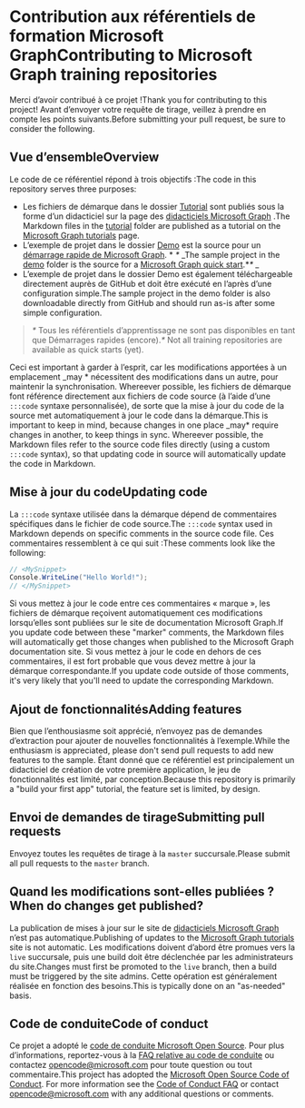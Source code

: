 # <a name="contributing-to-microsoft-graph-training-repositories"></a><span data-ttu-id="5c6e0-101">Contribution aux référentiels de formation Microsoft Graph</span><span class="sxs-lookup"><span data-stu-id="5c6e0-101">Contributing to Microsoft Graph training repositories</span></span>

<span data-ttu-id="5c6e0-102">Merci d’avoir contribué à ce projet !</span><span class="sxs-lookup"><span data-stu-id="5c6e0-102">Thank you for contributing to this project!</span></span> <span data-ttu-id="5c6e0-103">Avant d’envoyer votre requête de tirage, veillez à prendre en compte les points suivants.</span><span class="sxs-lookup"><span data-stu-id="5c6e0-103">Before submitting your pull request, be sure to consider the following.</span></span>

## <a name="overview"></a><span data-ttu-id="5c6e0-104">Vue d’ensemble</span><span class="sxs-lookup"><span data-stu-id="5c6e0-104">Overview</span></span>

<span data-ttu-id="5c6e0-105">Le code de ce référentiel répond à trois objectifs :</span><span class="sxs-lookup"><span data-stu-id="5c6e0-105">The code in this repository serves three purposes:</span></span>

- <span data-ttu-id="5c6e0-106">Les fichiers de démarque dans le dossier [Tutorial](/tutorial) sont publiés sous la forme d’un didacticiel sur la page des [didacticiels Microsoft Graph](https://docs.microsoft.com/graph/tutorials) .</span><span class="sxs-lookup"><span data-stu-id="5c6e0-106">The Markdown files in the [tutorial](/tutorial) folder are published as a tutorial on the [Microsoft Graph tutorials](https://docs.microsoft.com/graph/tutorials) page.</span></span>
- <span data-ttu-id="5c6e0-107">L’exemple de projet dans le dossier [Demo](/demo) est la source pour un [démarrage rapide de Microsoft Graph](https://developer.microsoft.com/graph/quick-start). \* *\** _</span><span class="sxs-lookup"><span data-stu-id="5c6e0-107">The sample project in the [demo](/demo) folder is the source for a [Microsoft Graph quick start](https://developer.microsoft.com/graph/quick-start).\**\** _</span></span>
- <span data-ttu-id="5c6e0-108">L’exemple de projet dans le dossier Demo est également téléchargeable directement auprès de GitHub et doit être exécuté en l’après d’une configuration simple.</span><span class="sxs-lookup"><span data-stu-id="5c6e0-108">The sample project in the demo folder is also downloadable directly from GitHub and should run as-is after some simple configuration.</span></span>

> <span data-ttu-id="5c6e0-109">_*\**_ Tous les référentiels d’apprentissage ne sont pas disponibles en tant que Démarrages rapides (encore).</span><span class="sxs-lookup"><span data-stu-id="5c6e0-109">_*\**_ Not all training repositories are available as quick starts (yet).</span></span>

<span data-ttu-id="5c6e0-110">Ceci est important à garder à l’esprit, car les modifications apportées à un emplacement _may \* nécessitent des modifications dans un autre, pour maintenir la synchronisation. Whereever possible, les fichiers de démarque font référence directement aux fichiers de code source (à l’aide d’une `:::code` syntaxe personnalisée), de sorte que la mise à jour du code de la source met automatiquement à jour le code dans la démarque.</span><span class="sxs-lookup"><span data-stu-id="5c6e0-110">This is important to keep in mind, because changes in one place _may\* require changes in another, to keep things in sync. Whereever possible, the Markdown files refer to the source code files directly (using a custom `:::code` syntax), so that updating code in source will automatically update the code in Markdown.</span></span>

## <a name="updating-code"></a><span data-ttu-id="5c6e0-111">Mise à jour du code</span><span class="sxs-lookup"><span data-stu-id="5c6e0-111">Updating code</span></span>

<span data-ttu-id="5c6e0-112">La `:::code` syntaxe utilisée dans la démarque dépend de commentaires spécifiques dans le fichier de code source.</span><span class="sxs-lookup"><span data-stu-id="5c6e0-112">The `:::code` syntax used in Markdown depends on specific comments in the source code file.</span></span> <span data-ttu-id="5c6e0-113">Ces commentaires ressemblent à ce qui suit :</span><span class="sxs-lookup"><span data-stu-id="5c6e0-113">These comments look like the following:</span></span>

```csharp
// <MySnippet>
Console.WriteLine("Hello World!");
// </MySnippet>
```

<span data-ttu-id="5c6e0-114">Si vous mettez à jour le code entre ces commentaires « marque », les fichiers de démarque reçoivent automatiquement ces modifications lorsqu’elles sont publiées sur le site de documentation Microsoft Graph.</span><span class="sxs-lookup"><span data-stu-id="5c6e0-114">If you update code between these "marker" comments, the Markdown files will automatically get those changes when published to the Microsoft Graph documentation site.</span></span> <span data-ttu-id="5c6e0-115">Si vous mettez à jour le code en dehors de ces commentaires, il est fort probable que vous devez mettre à jour la démarque correspondante.</span><span class="sxs-lookup"><span data-stu-id="5c6e0-115">If you update code outside of those comments, it's very likely that you'll need to update the corresponding Markdown.</span></span>

## <a name="adding-features"></a><span data-ttu-id="5c6e0-116">Ajout de fonctionnalités</span><span class="sxs-lookup"><span data-stu-id="5c6e0-116">Adding features</span></span>

<span data-ttu-id="5c6e0-117">Bien que l’enthousiasme soit apprécié, n’envoyez pas de demandes d’extraction pour ajouter de nouvelles fonctionnalités à l’exemple.</span><span class="sxs-lookup"><span data-stu-id="5c6e0-117">While the enthusiasm is appreciated, please don't send pull requests to add new features to the sample.</span></span> <span data-ttu-id="5c6e0-118">Étant donné que ce référentiel est principalement un didacticiel de création de votre première application, le jeu de fonctionnalités est limité, par conception.</span><span class="sxs-lookup"><span data-stu-id="5c6e0-118">Because this repository is primarily a "build your first app" tutorial, the feature set is limited, by design.</span></span>

## <a name="submitting-pull-requests"></a><span data-ttu-id="5c6e0-119">Envoi de demandes de tirage</span><span class="sxs-lookup"><span data-stu-id="5c6e0-119">Submitting pull requests</span></span>

<span data-ttu-id="5c6e0-120">Envoyez toutes les requêtes de tirage à la `master` succursale.</span><span class="sxs-lookup"><span data-stu-id="5c6e0-120">Please submit all pull requests to the `master` branch.</span></span>

## <a name="when-do-changes-get-published"></a><span data-ttu-id="5c6e0-121">Quand les modifications sont-elles publiées ?</span><span class="sxs-lookup"><span data-stu-id="5c6e0-121">When do changes get published?</span></span>

<span data-ttu-id="5c6e0-122">La publication de mises à jour sur le site de [didacticiels Microsoft Graph](https://docs.microsoft.com/graph/tutorials) n’est pas automatique.</span><span class="sxs-lookup"><span data-stu-id="5c6e0-122">Publishing of updates to the [Microsoft Graph tutorials](https://docs.microsoft.com/graph/tutorials) site is not automatic.</span></span> <span data-ttu-id="5c6e0-123">Les modifications doivent d’abord être promues vers la `live` succursale, puis une build doit être déclenchée par les administrateurs du site.</span><span class="sxs-lookup"><span data-stu-id="5c6e0-123">Changes must first be promoted to the `live` branch, then a build must be triggered by the site admins.</span></span> <span data-ttu-id="5c6e0-124">Cette opération est généralement réalisée en fonction des besoins.</span><span class="sxs-lookup"><span data-stu-id="5c6e0-124">This is typically done on an "as-needed" basis.</span></span>

## <a name="code-of-conduct"></a><span data-ttu-id="5c6e0-125">Code de conduite</span><span class="sxs-lookup"><span data-stu-id="5c6e0-125">Code of conduct</span></span>

<span data-ttu-id="5c6e0-p106">Ce projet a adopté le [code de conduite Microsoft Open Source](https://opensource.microsoft.com/codeofconduct/). Pour plus d’informations, reportez-vous à la [FAQ relative au code de conduite](https://opensource.microsoft.com/codeofconduct/faq/) ou contactez [opencode@microsoft.com](mailto:opencode@microsoft.com) pour toute question ou tout commentaire.</span><span class="sxs-lookup"><span data-stu-id="5c6e0-p106">This project has adopted the [Microsoft Open Source Code of Conduct](https://opensource.microsoft.com/codeofconduct/). For more information see the [Code of Conduct FAQ](https://opensource.microsoft.com/codeofconduct/faq/) or contact [opencode@microsoft.com](mailto:opencode@microsoft.com) with any additional questions or comments.</span></span>
